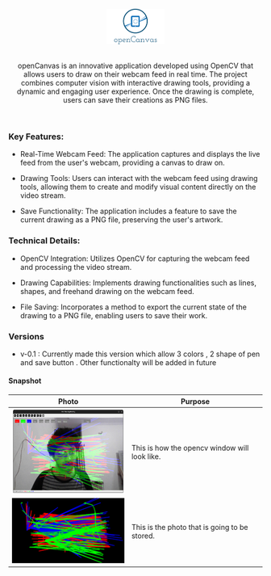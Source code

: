 <div align = "center">
<br>
<img src = "assets/logo.png"  width = 115.5px  height = 70px>
<br>

<br>
<p> 
openCanvas is an innovative application developed using OpenCV that allows 
users to draw on their webcam feed in real time.
The project combines computer vision with interactive drawing tools, providing a dynamic and engaging user experience.
Once the drawing is complete, users can save their creations as PNG files.
</p></div><br>




### Key Features:

- Real-Time Webcam Feed: The application captures and displays the live feed from the user's webcam, providing a canvas to draw on.

- Drawing Tools: Users can interact with the webcam feed using drawing tools, allowing them to create and modify visual content directly on the video stream.

- Save Functionality: The application includes a feature to save the current drawing as a PNG file, preserving the user's artwork.

### Technical Details:

- OpenCV Integration: Utilizes OpenCV for capturing the webcam feed and processing the video stream.

- Drawing Capabilities: Implements drawing functionalities such as lines, shapes, and freehand drawing on the webcam feed.

- File Saving: Incorporates a method to export the current state of the drawing to a PNG file, enabling users to save their work.



### Versions

- v-0.1 : Currently made this version which allow 3 colors , 2 shape of pen and save button . Other functionalty will be added in future  




#### Snapshot

Photo  | Purpose
------------- | -------------
<img src = "assets/test1.png"  width = 261.6px  height = 169px>  | This is how the opencv window will look like.
<img src = "assets/photo.png"  width = 227.75px  height = 129.25px>| This is the photo that is going to be stored.



